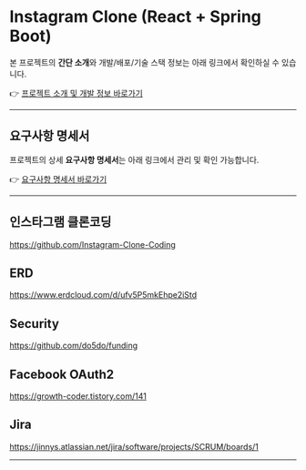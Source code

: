 # Instagram Clone (React + Spring Boot)

본 프로젝트의 **간단 소개**와 개발/배포/기술 스택 정보는 아래 링크에서 확인하실 수 있습니다.

👉 [프로젝트 소개 및 개발 정보 바로가기](https://hyosungitx.notion.site/Instagram-clone-268761ee040e80a69f62f9d07d03529e?pvs=74)

---

## 요구사항 명세서

프로젝트의 상세 **요구사항 명세서**는 아래 링크에서 관리 및 확인 가능합니다.

👉 [요구사항 명세서 바로가기](https://hyosungitx.notion.site/268761ee040e80db90c4f2ac5e9e8166)

---

## 인스타그램 클론코딩
https://github.com/Instagram-Clone-Coding

## ERD
https://www.erdcloud.com/d/ufv5P5mkEhpe2iStd

## Security
https://github.com/do5do/funding

## Facebook OAuth2
https://growth-coder.tistory.com/141

## Jira
https://jinnys.atlassian.net/jira/software/projects/SCRUM/boards/1

---